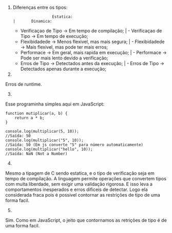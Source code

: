 1.  
    Diferenças entre os tipos:

                        Estatica:                                                       |       Dinamica:
    - Verificaçao de Tipo -> Em tempo de compilação;                |       - Verificaçao de Tipo -> Em tempo de execução;
    - Flexibidadede -> Menos flexivel, mas mais segura;             |       - Flexibidadede -> Mais flexivel, mas pode ter mais erros;
    - Performace -> Em geral, mais rapida em execução;              |       - Performace -> Pode ser mais lento devido a verificação;
    - Erros de Tipo -> Detectados antes da execução;                |       - Erros de Tipo -> Detectados apenas durante a execução;

2. 
Erros de runtime.

3.
Esse programinha simples aqui em JavaScript:

    function mutiplicar(a, b) {
        return a * b;
    }

    console.log(multiplicar(5, 10));                                //Saída: 50
    console.log(multiplicar("5", 10));                              //Saída: 50 (Em js converte "5" para número automaticamente)
    console.log(multiplicar("hello", 10));                          //Saída: NaN (Not a Number)

4.
Mesmo a tipagem de C sendo estatica, e o tipo de verificação seja em tempo de compilação. A linguagem
permite operações que convertem tipos com muita liberdade, sem exigir uma validação rigorosa. E isso leva
a comportamentos inesperados e erros dificeis de detectar. Logo ela considerada fraca pois é possivel 
contornar as restrições de tipo de uma forma facil.

5.
Sim. Como em JavaScript, o jeito que contornamos as retrições de tipo é de uma forma facil.